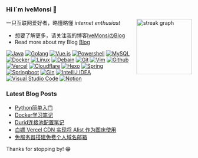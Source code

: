 ### Hi I`m lveMonsi 👋

<img src="https://streak-stats.demolab.com?user=lveMonsi&locale=en&mode=daily&theme=dracula&hide_border=false&border_radius=5" height="150" alt="streak graph" align="right"  />

一只互联网爱好者，略懂略懂 *internet enthusiast*

- 想要了解更多，请关注我的博客[lveMonsiのBlog](https://blog.lvems.top)
- Read more about my Blog [Blog](https://blog.lvems.top)

[![Java](https://img.shields.io/badge/Java-007396?style=flat-square&logo=openjdk&logoColor=ffffff)](https://www.java.com/)
[![Golang](https://img.shields.io/badge/Golang-00A7D0?style=flat-square&logo=go&logoColor=ffffff)](https://go.dev/)
[![Vue.js](https://img.shields.io/badge/Vue.js-42B883?style=flat-square&logo=vuedotjs&logoColor=ffffff)](https://vuejs.org/)
[![Powershell](https://img.shields.io/badge/Powershell-4D88ED?style=flat-square&logo=powershell&logoColor=white)](https://github.com/PowerShell/PowerShell)
[![MySQL](https://img.shields.io/badge/-MySQL-547B9D?style=flat-square&logo=mysql&logoColor=white)](https://www.mysql.com/)
[![Docker](https://img.shields.io/badge/Docker-2496ED?style=flat-square&logo=docker&logoColor=ffffff)](https://www.docker.com/)
[![Linux](https://img.shields.io/badge/-Linux-333333?style=flat-square&logo=linux&logoColor=white)](https://www.linuxfoundation.org/)
[![Debain](https://img.shields.io/badge/Debain-A80030?style=flat-square&logo=debian&logoColor=ffffff)](https://www.debian.org/)
[![Git](https://img.shields.io/badge/-Git-f05032?style=flat-square&logo=git&logoColor=white)](https://git-scm.com/)
[![Vim](https://img.shields.io/badge/Vim-007F00?style=flat-square&logo=vim&logoColor=ffffff)](https://www.vim.org/)
[![Github](https://img.shields.io/badge/Github-010409?style=flat-square&logo=github&logoColor=ffffff)](https://github.com/)
[![Vercel](https://img.shields.io/badge/Vercel-0A0A0A?style=flat-square&logo=vercel&logoColor=ffffff)](https://vercel.com/)
[![Cloudflare](https://img.shields.io/badge/Cloudflare-F6821F?style=flat-square&logo=cloudflare&logoColor=ffffff)](https://www.cloudflare.com/)
[![Hexo](https://img.shields.io/badge/Hexo-0E83CD?style=flat-square&logo=hexo&logoColor=ffffff)](https://hexo.io/)
[![Spring](https://img.shields.io/badge/Spring-6CB52D?style=flat-square&logo=spring&logoColor=ffffff)](https://spring.io/)
[![Springboot](https://img.shields.io/badge/Springboot-6CB52D?style=flat-square&logo=springboot&logoColor=ffffff)](https://spring.io/projects/spring-boot)
[![Gin](https://img.shields.io/badge/Gin-3176D9?style=flat-square&logo=gin&logoColor=ffffff)](https://gin-gonic.com/)
[![IntelliJ IDEA](https://img.shields.io/badge/IntelliJ&nbsp;IDEA-2B2D30?style=flat-square&logo=intellijidea&logoColor=ffffff)](https://www.jetbrains.com/idea/)
[![Visual Studio Code](https://img.shields.io/badge/VS&nbsp;Code-23AAF2?style=flat-square&logo=visualstudiocode&logoColor=ffffff)](https://code.visualstudio.com/)
[![Notion](https://img.shields.io/badge/Notion-000000?style=flat-square&logo=notion&logoColor=ffffff)](https://www.notion.so/)

### Latest Blog Posts

<!-- BLOG-POST-LIST:START -->
- [Python简单入门](https://blog.lvems.top/article/241010)
- [Docker学习笔记](https://blog.lvems.top/article/240910)
- [Durid连接池配置笔记](https://blog.lvems.top/article/240906)
- [白嫖 Vercel CDN 实现将 Alist 作为图床使用](https://blog.lvems.top/article/240424)
- [免服务器搭建免费个人域名邮箱](https://blog.lvems.top/article/240307)
<!-- BLOG-POST-LIST:END -->


Thanks for stopping by! 😁
